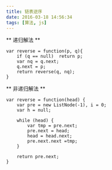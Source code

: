 ```yaml
---
title: 链表逆序
date: 2016-03-18 14:56:34
tags: [算法, js]
---
```


** 递归解法 **


	var reverse = function(p, q){
	    if (q == null)  return p;
	    var nq = q.next;
	    q.next = p;
	    return reverse(q, nq);
	}


** 非递归解法 **


	var reverse = function(head) {
	    var pre = new ListNode(-1), i = 0;
	    var h = null;

	    while (head) {
	        var tmp = pre.next;
	        pre.next = head;
	        head = head.next;
	        pre.next.next =tmp;
	    }

	    return pre.next;
	}
